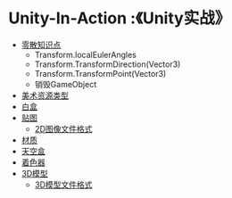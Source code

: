 # Unity-In-Action :《Unity实战》

* [零散知识点](focus.md#ling-san-zhi-shi-dian)
  * Transform.localEulerAngles
  * Transform.TransformDirection(Vector3)
  * Transform.TransformPoint(Vector3)
  * 销毁GameObject
* [美术资源类型](focus.md#mei-shu-zi-yuan-de-lei-xing)
* [白盒](focus.md#bai-he)
* [贴图](focus.md#tie-tu)
  * [2D图像文件格式](focus.md#2d-tu-xiang-wen-jian-ge-shi)
* [材质](focus.md#cai-zhi)
* [天空盒](focus.md#tian-kong-he)
* [着色器](focus.md#zhe-se-qi)
* [3D模型](focus.md#3d-mo-xing)
  * [3D模型文件格式](focus.md#3d-mo-xing-wen-jian-ge-shi)
